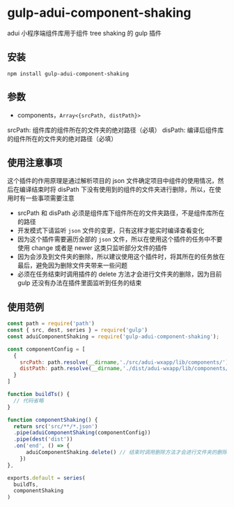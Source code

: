 # gulp-adui-component-shaking

adui 小程序端组件库用于组件 tree shaking 的 gulp 插件

## 安装

```shell
npm install gulp-adui-component-shaking
```

## 参数

- components，`Array<{srcPath, distPath}>`

srcPath: 组件库的组件所在的文件夹的绝对路径（必填）
disPath: 编译后组件库的组件所在的文件夹的绝对路径（必填）

## 使用注意事项

这个插件的作用原理是通过解析项目的 json 文件确定项目中组件的使用情况，然后在编译结束时将 disPath 下没有使用到的组件的文件夹进行删除，所以，在使用时有一些事项需要注意

- srcPath 和 disPath 必须是组件库下组件所在的文件夹路径，不是组件库所在的路径
- 开发模式下请监听 `json` 文件的变更，只有这样才能实时编译查看变化
- 因为这个插件需要遍历全部的 `json` 文件，所以在使用这个插件的任务中不要使用 change 或者是 newer 这类只监听部分文件的插件
- 因为会涉及到文件夹的删除，所以建议使用这个插件时，将其所在的任务放在最后，避免因为删除文件夹带来一些问题
- 必须在任务结束时调用插件的 delete 方法才会进行文件夹的删除，因为目前 gulp 还没有办法在插件里面监听到任务的结束

## 使用范例

```javascript
const path = require('path')
const { src, dest, series } = require('gulp')
const aduiComponentShaking = require('gulp-adui-component-shaking');

const componentConfig = [
  {
    srcPath: path.resolve(__dirname,'./src/adui-wxapp/lib/components/'),
    distPath: path.resolve(__dirname,'./dist/adui-wxapp/lib/components/'),
  }
]

function buildTs() {
  // 代码省略
}

function componentShaking() {
  return src('src/**/*.json')
  .pipe(aduiComponentShaking(componentConfig))
  .pipe(dest('dist'))
  .on('end', () => {
      aduiComponentShaking.delete() // 结束时调用删除方法才会进行文件夹的删除
    })
},

exports.default = series(
  buildTs,
  componentShaking
)
```


